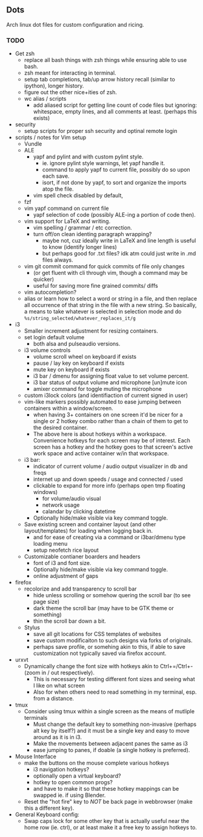 ## Dots
Arch linux dot files for custom configuration and ricing.

### TODO
- Get zsh
    + replace all bash things with zsh things while ensuring able to use bash.
    + zsh meant for interacting in terminal.
    + setup tab completions, tab/up arrow history recall (similar to ipython),
      longer history.
    + figure out the other nice+ities of zsh.
    + wc alias / scripts
        - add aliased script for getting line count of code files but ignoring:
        whitespace, empty lines, and all comments at least. (perhaps this exists)
- security
    + setup scripts for proper ssh security and optinal remote login
- scripts / notes for Vim setup
    + Vundle
    + ALE
        - yapf and pylint and with custom pylint style.
            - ie. ignore pylint style warnings, let yapf handle it.
            - command to apply yapf to current file, possibly do so upon each
              save.
            - isort, if not done by yapf, to sort and organize the imports atop
              the file.
        - vim spell check disabled by default,
    + fzf
    + vim yapf command on current file
        - yapf selection of code (possibly ALE-ing a portion of code then).
    + vim support for LaTeX and writing.
        - vim spelling / grammar / etc correction.
        - turn off/on clean identing paragraph wrapping?
            - maybe not, cuz ideally write in LaTeX and line length is useful
              to know (identify longer lines)
            - but perhaps good for .txt files? idk atm could just write in .md
              files always.
    + vim git commit command for quick commits of file only changes
        - (or get fluent with cli through vim, though a command may be quicker)
        - useful for saving more fine grained commits/ diffs
    + vim autocompletion?
    + alias or learn how to select a word or string in a file, and then replace
      all occurrence of that string in the file with a new string.  So
      basically, a means to take whatever is selected in selection mode and do
      `%s/string_selected/whatever_replaces_it/g`
- i3
    + Smaller increment adjustment for resizing containers.
    + set login default volume
        - both alsa and pulseaudio versions.
    + i3 volume controls
        - volume scroll wheel on keyboard if exists
        - pause / lay key on keyboard if exists
        - mute key on keyboard if exists
        - i3 bar / dmenu for assigning float value to set volume percent.
        - i3 bar status of output volume and microphone [un]mute icon
        - amixer command for toggle muting the microphone
    + custom i3lock colors (and identifiaction of current signed in user)
    + vim-like markers possibly automated to ease jumping between containers
      within a window/screen.
        - when having 3+ containers on one screen it'd be nicer for a single
          or 2 hotkey combo rather than a chain of them to get to the desired
          container.
        - The above here is about hotkeys within a workspace. Convenience
          hotkeys for each screen may be of interest. Each screen has a hotkey
          and the hotkey goes to that screen's active work space and active
          container w/in that workspace.
    + i3 bar:
        - indicator of current volume / audio output visualizer in db and freqs
        - internet up and down speeds / usage and connected / used
        - clickable to expand for more info (perhaps open tmp floating windows)
            - for volume/audio visual
            - network usage
            - calandar by clicking datetime
        - Optionally hide/make visible via key command toggle.
    + Save existing screen and container layout (and other layout/templates)
      for loading when logging back in.
        - and for ease of creating via a command or i3bar/dmenu type loading
          menu
        - setup neofetch rice layout
    + Customizable contianer boarders and headers
        - font of i3 and font size.
        - Optionally hide/make visible via key command toggle.
        - online adjustment of gaps
- firefox
    + recolorize and add transparency to scroll bar
        - hide unless scrolling or somehow quering the scroll bar (to see page
          size)
        - dark theme the scroll bar (may have to be GTK theme or something)
        - thin the scroll bar down a bit.
    + Stylus
        - save all git locations for CSS templates of websites
        - save custom modificaiton to such designs via forks of originals.
        - perhaps save profile, or somehing akin to this, if able to save
          customization not typically saved via firefox account.
- urxvt
    + Dynamically change the font size with hotkeys akin to Ctrl+=/Ctrl+- (zoom
      in / out respectively).
        - This is necessary for testing different font sizes and seeing what I
          like on what screen
        - Also for when others need to read something in my terminal, esp. from
          a distance.
- tmux
    + Consider using tmux within a single screen as the means of mutliple
      terminals
        - Must change the default key to something non-invasive (perhaps alt
          key by itself?) and it must be a single key and easy to move around
          as it is in i3.
        - Make the movements between adjacent panes the same as i3
        - ease jumping to panes, if doable (a single hotkey is preferred).
- Mouse Interface
    + make the buttons on the mouse complete various hotkeys
        - i3 navigation hotkeys?
        - optionally open a virtual keyboard?
        - hotkey to open common progs?
        - and have to make it so that these hotkey mappings can be swapped ie.
          if using Blender.
    + Reset the "hot fire" key to _NOT_ be back page in webbrowser (make this a
      different key).
- General Keyboard config:
    + Swap caps lock for some other key that is actually useful near the home
      row (ie. ctrl), or at least make it a free key to assign hotkeys to.
